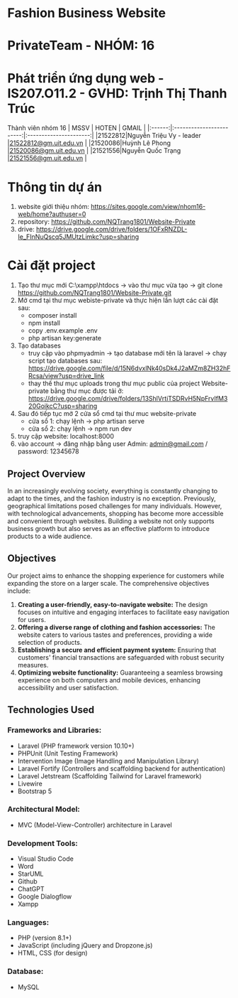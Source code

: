 # Fashion Business Website
# PrivateTeam - NHÓM: 16
# Phát triển ứng dụng web - IS207.O11.2 - GVHD: Trịnh Thị Thanh Trúc
Thành viên nhóm 16 
|  MSSV  |          HOTEN           |          GMAIL         |
|:------:|:------------------------:|:----------------------:|
|21522812|Nguyễn Triệu Vy - leader  |21522812@gm.uit.edu.vn  |
|21520086|Huỳnh Lê Phong            |21520086@gm.uit.edu.vn  |
|21521556|Nguyễn Quốc Trạng         |21521556@gm.uit.edu.vn  |

# Thông tin dự án
1. website giới thiệu nhóm: https://sites.google.com/view/nhom16-web/home?authuser=0
2. repository: https://github.com/NQTrang1801/Website-Private
3. drive: https://drive.google.com/drive/folders/1OFxRNZDL-Ie_FInNuQscq5JMUtzLimkc?usp=sharing
# Cài đặt project
1. Tạo thư mục mới C:\xampp\htdocs -> vào thư mục vừa tạo -> git clone https://github.com/NQTrang1801/Website-Private.git
2. Mở cmd tại thư mục webiste-private và thực hiện lần lượt các cài đặt sau:
    + composer install
    + npm install
    + copy .env.example .env
    + php artisan key:generate
3. Tạo databases
   + truy cập vào phpmyadmin -> tạo database mới tên là laravel
         -> chạy script tạo databases sau: https://drive.google.com/file/d/15N6dvxlNk40sDk4J2aMZm8ZH32hFRcsa/view?usp=drive_link
   + thay thế thư mục uploads trong thư mục public của project Website-private bằng thư mục được tải ở: https://drive.google.com/drive/folders/13ShlVrtiTSDRvH5NpFrvIfM320GoikcC?usp=sharing
4. Sau đó tiếp tục mở 2 cửa sổ cmd tại thư muc website-private
   + cửa sổ 1: chạy lệnh -> php artisan serve
   + cửa sổ 2: chạy lệnh -> npm run dev
5. truy cập website: localhost:8000
6. vào account -> đăng nhập bằng user Admin: admin@gmail.com / password: 12345678

## Project Overview
In an increasingly evolving society, everything is constantly changing to adapt to the times, and the fashion industry is no exception. Previously, geographical limitations posed challenges for many individuals. However, with technological advancements, shopping has become more accessible and convenient through websites. Building a website not only supports business growth but also serves as an effective platform to introduce products to a wide audience.

## Objectives
Our project aims to enhance the shopping experience for customers while expanding the store on a larger scale. The comprehensive objectives include:

1. **Creating a user-friendly, easy-to-navigate website:** The design focuses on intuitive and engaging interfaces to facilitate easy navigation for users.
2. **Offering a diverse range of clothing and fashion accessories:** The website caters to various tastes and preferences, providing a wide selection of products.
3. **Establishing a secure and efficient payment system:** Ensuring that customers' financial transactions are safeguarded with robust security measures.
4. **Optimizing website functionality:** Guaranteeing a seamless browsing experience on both computers and mobile devices, enhancing accessibility and user satisfaction.

## Technologies Used

### Frameworks and Libraries:
- Laravel (PHP framework version 10.10+)
- PHPUnit (Unit Testing Framework)
- Intervention Image (Image Handling and Manipulation Library)
- Laravel Fortify (Controllers and scaffolding backend for authentication)
- Laravel Jetstream (Scaffolding Tailwind for Laravel framework)
- Livewire
- Bootstrap 5

### Architectural Model:
- MVC (Model-View-Controller) architecture in Laravel

### Development Tools:
- Visual Studio Code
- Word
- StarUML
- Github
- ChatGPT
- Google Dialogflow
- Xampp

### Languages:
- PHP (version 8.1+)
- JavaScript (including jQuery and Dropzone.js)
- HTML, CSS (for design)

### Database:
- MySQL

